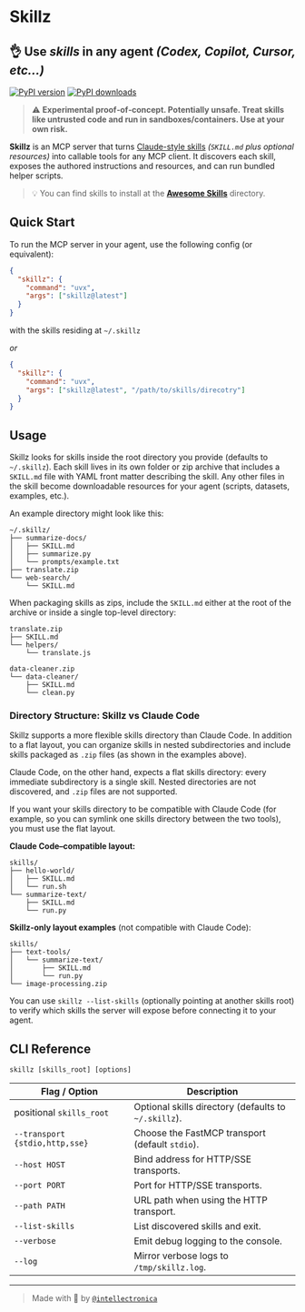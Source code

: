 # Skillz

## 👌 **Use _skills_ in any agent** _(Codex, Copilot, Cursor, etc...)_

[![PyPI version](https://img.shields.io/pypi/v/skillz.svg)](https://pypi.org/project/skillz/)
[![PyPI downloads](https://img.shields.io/pypi/dm/skillz.svg)](https://pypi.org/project/skillz/)

> ⚠️ **Experimental proof‑of‑concept. Potentially unsafe. Treat skills like untrusted code and run in sandboxes/containers. Use at your own risk.**

**Skillz** is an MCP server that turns [Claude-style skills](https://github.com/anthropics/skills) _(`SKILL.md` plus optional resources)_ into callable tools for any MCP client. It discovers each skill, exposes the authored instructions and resources, and can run bundled helper scripts.

> 💡 You can find skills to install at the **[Awesome Skills](http://skills.intellectronica.net/)** directory.

## Quick Start

To run the MCP server in your agent, use the following config (or equivalent):

```json
{
  "skillz": {
    "command": "uvx",
    "args": ["skillz@latest"]
  }
}
```

with the skills residing at `~/.skillz`

_or_

```json
{
  "skillz": {
    "command": "uvx",
    "args": ["skillz@latest", "/path/to/skills/direcotry"]
  }
}
```

## Usage

Skillz looks for skills inside the root directory you provide (defaults to
`~/.skillz`). Each skill lives in its own folder or zip archive that includes a
`SKILL.md` file with YAML front matter describing the skill. Any other files in
the skill become downloadable resources for your agent (scripts, datasets,
examples, etc.).

An example directory might look like this:

```text
~/.skillz/
├── summarize-docs/
│   ├── SKILL.md
│   ├── summarize.py
│   └── prompts/example.txt
├── translate.zip
└── web-search/
    └── SKILL.md
```

When packaging skills as zips, include the `SKILL.md` either at the root of the
archive or inside a single top-level directory:

```text
translate.zip
├── SKILL.md
└── helpers/
    └── translate.js
```

```text
data-cleaner.zip
└── data-cleaner/
    ├── SKILL.md
    └── clean.py
```

### Directory Structure: Skillz vs Claude Code

Skillz supports a more flexible skills directory than Claude Code. In addition to a flat layout, you can organize skills in nested subdirectories and include skills packaged as `.zip` files (as shown in the examples above).

Claude Code, on the other hand, expects a flat skills directory: every immediate subdirectory is a single skill. Nested directories are not discovered, and `.zip` files are not supported.

If you want your skills directory to be compatible with Claude Code (for example, so you can symlink one skills directory between the two tools), you must use the flat layout.

**Claude Code–compatible layout:**

```text
skills/
├── hello-world/
│   ├── SKILL.md
│   └── run.sh
└── summarize-text/
    ├── SKILL.md
    └── run.py
```

**Skillz-only layout examples** (not compatible with Claude Code):

```text
skills/
├── text-tools/
│   └── summarize-text/
│       ├── SKILL.md
│       └── run.py
└── image-processing.zip
```

You can use `skillz --list-skills` (optionally pointing at another skills root)
to verify which skills the server will expose before connecting it to your
agent.

## CLI Reference

`skillz [skills_root] [options]`

| Flag / Option | Description |
| --- | --- |
| positional `skills_root` | Optional skills directory (defaults to `~/.skillz`). |
| `--transport {stdio,http,sse}` | Choose the FastMCP transport (default `stdio`). |
| `--host HOST` | Bind address for HTTP/SSE transports. |
| `--port PORT` | Port for HTTP/SSE transports. |
| `--path PATH` | URL path when using the HTTP transport. |
| `--list-skills` | List discovered skills and exit. |
| `--verbose` | Emit debug logging to the console. |
| `--log` | Mirror verbose logs to `/tmp/skillz.log`. |

---

> Made with 🫶 by [`@intellectronica`](https://intellectronica.net)
